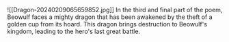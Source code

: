 ![[Dragon-20240209065659852.jpg]]
In the third and final part of the poem, Beowulf faces a mighty dragon that has been awakened by the theft of a golden cup from its hoard. This dragon brings destruction to Beowulf's kingdom, leading to the hero's last great battle.